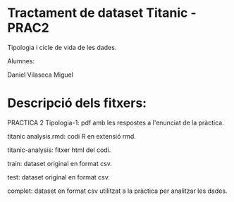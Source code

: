 # Tractament de dataset Titanic - PRAC2

Tipologia i cicle de vida de les dades.

Alumnes:

Daniel Vilaseca Miguel

# Descripció dels fitxers:

PRACTICA 2 Tipologia-1: pdf amb les respostes a l'enunciat de la pràctica.

titanic analysis.rmd: codi R en extensió rmd.

titanic-analysis: fitxer html del codi.

train: dataset original en format csv.

test: dataset original en format csv.

complet: dataset en format csv utilitzat a la pràctica per analitzar les dades.
